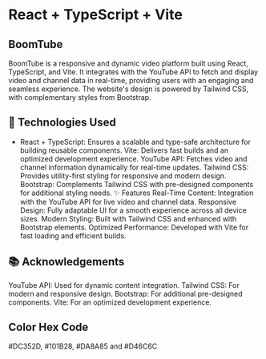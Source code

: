 # React + TypeScript + Vite

## BoomTube

BoomTube is a responsive and dynamic video platform built using React, TypeScript, and Vite. It integrates with the YouTube API to fetch and display video and channel data in real-time, providing users with an engaging and seamless experience. The website's design is powered by Tailwind CSS, with complementary styles from Bootstrap.

## 🚀 Technologies Used

* React + TypeScript: Ensures a scalable and type-safe architecture for building reusable components.
Vite: Delivers fast builds and an optimized development experience.
YouTube API: Fetches video and channel information dynamically for real-time updates.
Tailwind CSS: Provides utility-first styling for responsive and modern design.
Bootstrap: Complements Tailwind CSS with pre-designed components for additional styling needs.
✨ Features
Real-Time Content: Integration with the YouTube API for live video and channel data.
Responsive Design: Fully adaptable UI for a smooth experience across all device sizes.
Modern Styling: Built with Tailwind CSS and enhanced with Bootstrap elements.
Optimized Performance: Developed with Vite for fast loading and efficient builds.

## 📚 Acknowledgements

YouTube API: Used for dynamic content integration.
Tailwind CSS: For modern and responsive design.
Bootstrap: For additional pre-designed components.
Vite: For an optimized development experience.

## Color Hex Code

 #DC352D, #101B28, #DA8A85 and #D46C6C
